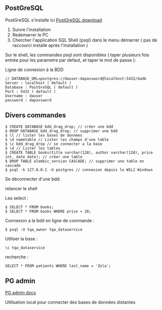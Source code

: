## PostGreSQL


PostGreSQL s'installe ici
[PostGreSQL download](https://www.postgresql.org/download/windows/)


1. Suivre l'installation
2. Redemarrer le PC
3. Chercher l'application SQL Shell (psql) dans le menu démarrer ( pas de raccourci installé après l'installation )

Sur le shell, les commandes psql sont disponibles
( taper plusieurs fois entrée pour les parametre par defaut, et taper le mot de passe ):


Ligne de connexion à la BDD


    // DATABASE_URL=postgres://dauser:dapassword@localhost:5432/dadb
    Server : localhost ( default )
    Database : PostGreSQL ( default )
    Port : 5432 ( default )
    Username : dauser
    password : dapassword

## Divers commandes

    $ CREATE DATABASE bdd_drag_drop; // créer une bdd
    $ DROP DATABASE bdd_drag_drop; // supprimer une bdd
    $ \l // lister les bases de données
    $ \d nametable // Lister les champs d'une table
    $ \c bdd_drag_drop // se connecter a la base
    $ \d // Lister les tables
    $ CREATE TABLE books(title varchar(128), author varchar(128), price int, date date); // créer une table
    $ DROP TABLE alembic_version CASCADE; // supprimer une table en cascade
    $ psql -h 127.0.0.1 -U postgres // connexion depuis le WSL2 Windows

Se déconnecter d'une bdd:


  relancer le shell

Les select :

    $ SELECT * FROM books;
    $ SELECT * FROM books WHERE price < 28;

Connexion a la bdd en ligne de commande :


    $ psql -U tqa_owner tqa_dataservice

Utiliser la base :


    \c tqa_dataservice

recherche :


    SELECT * FROM patients WHERE last_name = 'Zola';


## PG admin

[PG admin docs](https://www.pgadmin.org/docs/)

Utilisation local pour connecter des bases de données distantes
